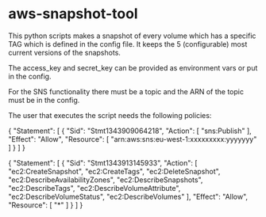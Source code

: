 aws-snapshot-tool
=================

This python scripts makes a snapshot of every volume which has a specific TAG which is defined in the config file. It keeps the 5 (configurable) most current versions of the snapshots.

The access_key and secret_key can be provided as environment vars or put in the config.

For the SNS functionality there must be a topic and the ARN of the topic must be in the config.


The user that executes the script needs the following policies:


 {
   "Statement": [
 	{
 	  "Sid": "Stmt1343909064218",
 	  "Action": [
 		"sns:Publish"
 	  ],
 	  "Effect": "Allow",
 	  "Resource": [
 		"arn:aws:sns:eu-west-1:xxxxxxxxx:yyyyyyy"
 	  ]
 	}
   ]
 }

 {
   "Statement": [
 	{
 	  "Sid": "Stmt1343913145933",
 	  "Action": [
 		"ec2:CreateSnapshot",
 		"ec2:CreateTags",
 		"ec2:DeleteSnapshot",
 		"ec2:DescribeAvailabilityZones",
 		"ec2:DescribeSnapshots",
 		"ec2:DescribeTags",
 		"ec2:DescribeVolumeAttribute",
 		"ec2:DescribeVolumeStatus",
 		"ec2:DescribeVolumes"
 	  ],
 	  "Effect": "Allow",
 	  "Resource": [
 		"*"
 	  ]
 	}
   ]
 }